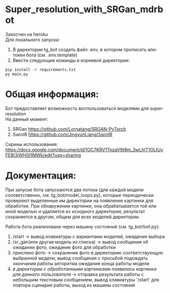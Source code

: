 # Super_resolution_with_SRGan_mdrbot

Захосчен на heroku  
Для локального запуска:  
1. В директории tg_bot создать файл .env, в котором прописать апи-токен бота (см. .env.template)  
2. Ввести следующие команды в корневой директории:  
```
pip install -r requirements.txt
py main.py
```

# Общая информация:
Бот предоставляет возможность воспользоваться моделями для super-resolution  
На данный момент:
1. SRGan https://github.com/Lornatang/SRGAN-PyTorch
2. SwinIR https://github.com/JingyunLiang/SwinIR

Скрины использования:  
https://docs.google.com/document/d/1OC7KRV1TnzaV9t8m_3wLhIT1OLtUvFE8t3jWH0I1MWk/edit?usp=sharing

# Документация:  
При запуске бота запускаются два потока (для каждой модели соответственно, см. tg_bot/model_loops.py), которые периодически проверяют выделенные им директории на появление картинки для обработки. При обнаружении картинки, она обрабатывается той или иной моделью и удаляется из исходного директория, результат сохраняется в другом, общем для всех моделей директории.

Работа бота реализована через машину состояний (см. tg_bot/bot.py):  
1. /start -> вывод клавиатуры с вариантами моделей, ожидание выбора
2. /sr_gan(или другая модель из списка) -> вывод сообщения об ожидании фото, ожидание фото для обработки
3. *прислано фото* -> сохранение фото в директорию соответствующую выбранной модели, вывод сообщения с просьбой подождать окончания работы алгоритма ожидание конца работы модели
4. *в директории с обработанными картинками появилась картинка для данного пользователя* -> отправка результата работы с небольшим текстовым сообщением, вывод клавиатуры '/start' для повтора сценария работы, выход из машины состояний
